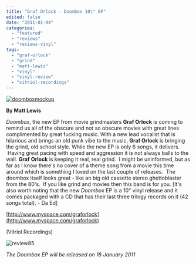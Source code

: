 ```yaml
---
title: "Graf Orlock - Doombox 10\" EP"
edited: false
date: "2011-01-04"
categories:
  - "featured"
  - "reviews"
  - "reviews-vinyl"
tags:
  - "graf-orlock"
  - "grind"
  - "matt-lewis"
  - "vinyl"
  - "vinyl-review"
  - "vitriol-recordings"
---
```


[![](http://www.hellbound.ca/wp-content/uploads/2011/01/doomboxmockup-290x258.jpg "doomboxmockup")](http://www.hellbound.ca/wp-content/uploads/2011/01/doomboxmockup.jpg)

**By Matt Lewis**

_Doombox_, the new EP from movie grindmasters **Graf Orlock** is coming to remind us all of the obscure and not so obscure movies with great lines complimented by great fucking music. With a new lead vocalist that is hilarious and brings an old punk vibe to the music, **Graf Orlock** is bringing the grind, old school style. While the new EP is only 6 songs, it delivers.  Having great pacing with speed and aggression it is not always balls to the wall. **Graf** **Orlock** is keeping it real, real grind.  I might be uninformed, but as far as I know there's no cover of a theme song from a movie this time around which is something I loved on the last couple of releases.  The doombox itself looks great - like an big old cassette stereo ghettoblaster from the 80's.  If you like grind and movies then this band is for you. \[It's also worth noting that the new _Doombox_ EP is a 10" vinyl release and it comes packaged with a CD that has their last three trilogy records on it (42 songs total). - Da Ed\]

[http://www.myspace.com/graforlock](http://www.myspace.com/graforlock)

(Vitriol Recordings)

![](http://www.hellbound.ca/wp-content/uploads/2009/08/review851.png "review85")

_The Doombox EP will be released on 18 January 2011_
